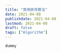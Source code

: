 ```yaml
---
title: "常用排序算法"
date: 2021-04-08
publishdate: 2021-04-08
lastmod: 2021-04-08
draft: false
tags: ["Algorithm"]
---
```


```
dummy
```
